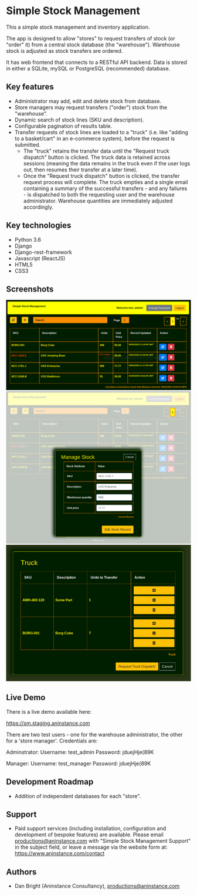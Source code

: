 # Simple Stock Management

This a simple stock management and inventory application. 

The app is designed to allow "stores" to request transfers of stock (or "order" it) from a central stock database (the "warehouse"). Warehouse stock is adjusted as stock transfers are ordered.

It has web frontend that connects to a RESTful API backend. Data is stored in either a SQLite, mySQL or PostgreSQL (recommended) database.

## Key features

- Administrator may add, edit and delete stock from database.
- Store managers may request transfers ("order") stock from the "warehouse".
- Dynamic search of stock lines (SKU and description).
- Configurable pagination of results table.
- Transfer requests of stock lines are loaded to a "truck" (i.e. like "adding to a basket/cart" in an e-commerce system), before the request is submitted.
  - The "truck" retains the transfer data until the "Request truck dispatch" button is clicked. The truck data is retained across sessions (meaning the data remains in the truck even if the user logs out, then resumes their transfer at a later time).
  - Once the "Request truck dispatch" button is clicked, the transfer request process will complete. The truck empties and a single email containing a summary of the successful transfers - and any failures - is dispatched to both the requesting user and the warehouse administrator. Warehouse quantities are immediately adjusted accordingly.

## Key technologies

- Python 3.6
- Django
- Django-rest-framework
- Javascript (ReactJS)
- HTML5
- CSS3

## Screenshots

![Screenshot 1](./meta/img/screenshot_1.png?raw=true)
![Screenshot 2](./meta/img/screenshot_2.png?raw=true)
![Screenshot 4](./meta/img/screenshot_4.png?raw=true)

## Live Demo

There is a live demo available here:

https://sm.staging.aninstance.com

There are two test users - one for the warehouse administrator, the other for a 'store manager'. Credentials are:

Adminstrator:
Username: test_admin
Password: jduejHje(89K

Manager:
Username: test_manager
Password: jduejHje(89K

## Development Roadmap

- Addition of independent databases for each "store".

## Support

- Paid support services (including installation, configuration and development of bespoke features) are available. Please email productions@aninstance.com with "Simple Stock Management Support" in the subject field, or leave a message via the website form at: https://www.aninstance.com/contact

## Authors
- Dan Bright (Aninstance Consultancy), productions@aninstance.com
